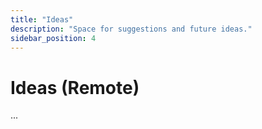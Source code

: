 ```yaml
---
title: "Ideas"
description: "Space for suggestions and future ideas."
sidebar_position: 4
---
```


# Ideas (Remote)

...